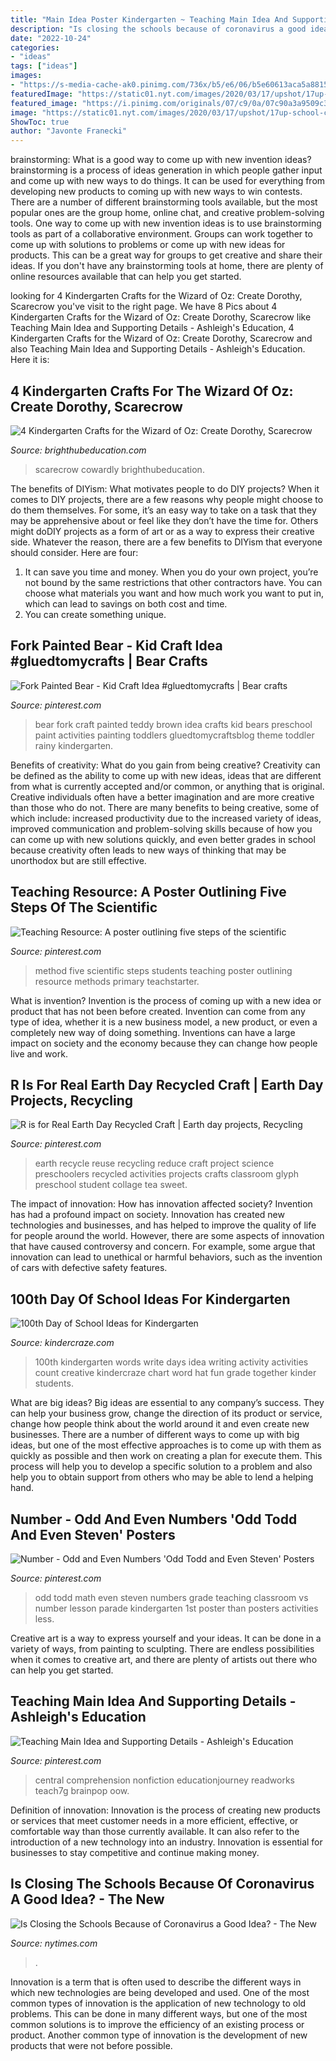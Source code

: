 ```yaml
---
title: "Main Idea Poster Kindergarten ~ Teaching Main Idea And Supporting Details"
description: "Is closing the schools because of coronavirus a good idea?"
date: "2022-10-24"
categories:
- "ideas"
tags: ["ideas"]
images:
- "https://s-media-cache-ak0.pinimg.com/736x/b5/e6/06/b5e60613aca5a88151f989a8eb98d894.jpg"
featuredImage: "https://static01.nyt.com/images/2020/03/17/upshot/17up-school-closing/17up-school-closing-videoSixteenByNine3000.jpg"
featured_image: "https://i.pinimg.com/originals/07/c9/0a/07c90a3a9509c30da98f060a063930cb.jpg"
image: "https://static01.nyt.com/images/2020/03/17/upshot/17up-school-closing/17up-school-closing-videoSixteenByNine3000.jpg"
ShowToc: true
author: "Javonte Franecki"
---
```



brainstorming: What is a good way to come up with new invention ideas?
brainstorming is a process of ideas generation in which people gather input and come up with new ways to do things. It can be used for everything from developing new products to coming up with new ways to win contests. There are a number of different brainstorming tools available, but the most popular ones are the group home, online chat, and creative problem-solving tools. 
One way to come up with new invention ideas is to use brainstorming tools as part of a collaborative environment. Groups can work together to come up with solutions to problems or come up with new ideas for products. This can be a great way for groups to get creative and share their ideas. If you don't have any brainstorming tools at home, there are plenty of online resources available that can help you get started.

	

		
looking for 4 Kindergarten Crafts for the Wizard of Oz: Create Dorothy, Scarecrow you've visit to the right page. We have 8 Pics about 4 Kindergarten Crafts for the Wizard of Oz: Create Dorothy, Scarecrow like Teaching Main Idea and Supporting Details - Ashleigh&#039;s Education, 4 Kindergarten Crafts for the Wizard of Oz: Create Dorothy, Scarecrow and also Teaching Main Idea and Supporting Details - Ashleigh&#039;s Education. Here it is:
		
    
## 4 Kindergarten Crafts For The Wizard Of Oz: Create Dorothy, Scarecrow

<img loading=lazy src="https://img.bhs4.com/D2/A/D2A8FAA0898C0D71A77BFD864DD76B3FB270F9CF_lis.jpg" onerror="this.onerror=null;this.src='https://tse3.mm.bing.net/th?id=OIP.nsCPmEPd_yNBvEqxf5rjTAHaJ4&amp;pid=15.1';" alt="4 Kindergarten Crafts for the Wizard of Oz: Create Dorothy, Scarecrow">

_Source: brighthubeducation.com_

>scarecrow cowardly brighthubeducation. 

	

The benefits of DIYism: What motivates people to do DIY projects?
When it comes to DIY projects, there are a few reasons why people might choose to do them themselves. For some, it’s an easy way to take on a task that they may be apprehensive about or feel like they don’t have the time for. Others might doDIY projects as a form of art or as a way to express their creative side. Whatever the reason, there are a few benefits to DIYism that everyone should consider. Here are four: 
1) It can save you time and money. When you do your own project, you’re not bound by the same restrictions that other contractors have. You can choose what materials you want and how much work you want to put in, which can lead to savings on both cost and time. 
2) You can create something unique.

    
## Fork Painted Bear - Kid Craft Idea #gluedtomycrafts | Bear Crafts

<img loading=lazy src="https://i.pinimg.com/736x/2e/09/60/2e0960d4afd7fd4cf653e3363bd8a54a.jpg" onerror="this.onerror=null;this.src='https://tse3.mm.bing.net/th?id=OIP.vYgUSxEDTqg_uGUf6MFG9wHaLH&amp;pid=15.1';" alt="Fork Painted Bear - Kid Craft Idea #gluedtomycrafts | Bear crafts">

_Source: pinterest.com_

>bear fork craft painted teddy brown idea crafts kid bears preschool paint activities painting toddlers gluedtomycraftsblog theme toddler rainy kindergarten. 

	

Benefits of creativity: What do you gain from being creative?
Creativity can be defined as the ability to come up with new ideas, ideas that are different from what is currently accepted and/or common, or anything that is original. Creative individuals often have a better imagination and are more creative than those who do not. There are many benefits to being creative, some of which include: increased productivity due to the increased variety of ideas, improved communication and problem-solving skills because of how you can come up with new solutions quickly, and even better grades in school because creativity often leads to new ways of thinking that may be unorthodox but are still effective.

    
## Teaching Resource: A Poster Outlining Five Steps Of The Scientific

<img loading=lazy src="https://i.pinimg.com/736x/c6/e5/28/c6e5280b0009971a5529dc3f04eec04d.jpg" onerror="this.onerror=null;this.src='https://tse4.mm.bing.net/th?id=OIP.K-e9vGXdwai1XmaYRtjWNgHaKe&amp;pid=15.1';" alt="Teaching Resource: A poster outlining five steps of the scientific">

_Source: pinterest.com_

>method five scientific steps students teaching poster outlining resource methods primary teachstarter. 

	

What is invention?
Invention is the process of coming up with a new idea or product that has not been before created. Invention can come from any type of idea, whether it is a new business model, a new product, or even a completely new way of doing something. Inventions can have a large impact on society and the economy because they can change how people live and work.

    
## R Is For Real Earth Day Recycled Craft | Earth Day Projects, Recycling

<img loading=lazy src="https://i.pinimg.com/originals/07/c9/0a/07c90a3a9509c30da98f060a063930cb.jpg" onerror="this.onerror=null;this.src='https://tse4.mm.bing.net/th?id=OIP.YaZFaWOLDzuZx-5E07M51wHaJ4&amp;pid=15.1';" alt="R is for Real Earth Day Recycled Craft | Earth day projects, Recycling">

_Source: pinterest.com_

>earth recycle reuse recycling reduce craft project science preschoolers recycled activities projects crafts classroom glyph preschool student collage tea sweet. 

	

The impact of innovation: How has innovation affected society?
Invention has had a profound impact on society. Innovation has created new technologies and businesses, and has helped to improve the quality of life for people around the world. However, there are some aspects of innovation that have caused controversy and concern. For example, some argue that innovation can lead to unethical or harmful behaviors, such as the invention of cars with defective safety features.

    
## 100th Day Of School Ideas For Kindergarten

<img loading=lazy src="http://kindercraze.com/wp-content/uploads/2014/02/100th-day9.jpg" onerror="this.onerror=null;this.src='https://tse4.mm.bing.net/th?id=OIP.V9OJvBBk9LoJmKC0bap6ywHaKu&amp;pid=15.1';" alt="100th Day of School Ideas for Kindergarten">

_Source: kindercraze.com_

>100th kindergarten words write days idea writing activity activities count creative kindercraze chart word hat fun grade together kinder students. 

	

What are big ideas?
Big ideas are essential to any company’s success. They can help your business grow, change the direction of its product or service, change how people think about the world around it and even create new businesses. There are a number of different ways to come up with big ideas, but one of the most effective approaches is to come up with them as quickly as possible and then work on creating a plan for execute them. This process will help you to develop a specific solution to a problem and also help you to obtain support from others who may be able to lend a helping hand.

    
## Number - Odd And Even Numbers &#039;Odd Todd And Even Steven&#039; Posters

<img loading=lazy src="https://s-media-cache-ak0.pinimg.com/736x/b5/e6/06/b5e60613aca5a88151f989a8eb98d894.jpg" onerror="this.onerror=null;this.src='https://tse1.mm.bing.net/th?id=OIP.n50IuVS3isNlITgTCceMDQHaLI&amp;pid=15.1';" alt="Number - Odd and Even Numbers &#039;Odd Todd and Even Steven&#039; Posters">

_Source: pinterest.com_

>odd todd math even steven numbers grade teaching classroom vs number lesson parade kindergarten 1st poster than posters activities less. 

	

Creative art is a way to express yourself and your ideas. It can be done in a variety of ways, from painting to sculpting. There are endless possibilities when it comes to creative art, and there are plenty of artists out there who can help you get started.

    
## Teaching Main Idea And Supporting Details - Ashleigh&#039;s Education

<img loading=lazy src="https://i.pinimg.com/736x/63/06/40/630640369bec408274f92642b6c3ca72.jpg" onerror="this.onerror=null;this.src='https://tse1.mm.bing.net/th?id=OIP.HUq_2sJ4ks9Q1lYVYcWFJQHaJ6&amp;pid=15.1';" alt="Teaching Main Idea and Supporting Details - Ashleigh&#039;s Education">

_Source: pinterest.com_

>central comprehension nonfiction educationjourney readworks teach7g brainpop oow. 

	

Definition of innovation:
Innovation is the process of creating new products or services that meet customer needs in a more efficient, effective, or comfortable way than those currently available. It can also refer to the introduction of a new technology into an industry. Innovation is essential for businesses to stay competitive and continue making money.

    
## Is Closing The Schools Because Of Coronavirus A Good Idea? - The New

<img loading=lazy src="https://static01.nyt.com/images/2020/03/17/upshot/17up-school-closing/17up-school-closing-videoSixteenByNine3000.jpg" onerror="this.onerror=null;this.src='https://tse3.mm.bing.net/th?id=OIP.tMdJQRSPjI6IgeSMnp6mcQHaEK&amp;pid=15.1';" alt="Is Closing the Schools Because of Coronavirus a Good Idea? - The New">

_Source: nytimes.com_

>. 

	

Innovation is a term that is often used to describe the different ways in which new technologies are being developed and used. One of the most common types of innovation is the application of new technology to old problems. This can be done in many different ways, but one of the most common solutions is to improve the efficiency of an existing process or product. Another common type of innovation is the development of new products that were not before possible.

